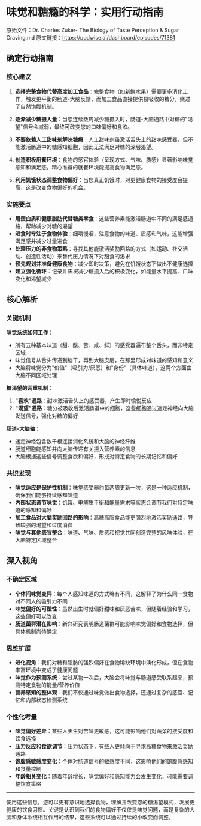 # 味觉和糖瘾的科学：实用行动指南

原始文件：Dr. Charles Zuker- The Biology of Taste Perception & Sugar Craving.md
原文链接：https://podwise.ai/dashboard/episodes/71381

## 确定行动指南

### 核心建议

1. **选择完整食物代替高度加工食品**：完整食物（如新鲜水果）需要更多消化工作，触发更平衡的肠道-大脑反馈，而加工食品直接提供易吸收的糖分，绕过了自然饱腹机制。

2. **逐渐减少糖摄入量**：当您连续数周减少糖摄入时，肠道-大脑通路中对糖的"渴望"信号会减弱，最终可改变您的口味偏好和食欲。

3. **不要依赖人工甜味剂解决糖瘾**：人工甜味剂虽激活舌头上的甜味感受器，但不能激活肠道中的糖感知细胞，因此无法满足对糖的深层渴望。

4. **创造积极用餐环境**：食物的感官体验（呈现方式、气味、质感）显著影响味觉感知和满足感，精心准备的就餐环境能提高食物满足感。

5. **利用饥饿状态调整食物偏好**：当您真正饥饿时，对更健康食物的接受度会提高，这是改变食物偏好的机会。

### 实施要点

- **用蛋白质和健康脂肪代替糖类零食**：这些营养素能激活肠道中不同的满足感通路，帮助减少对糖的渴望
- **进食时专注于食物体验**：细嚼慢咽，注意食物的味道、质感和气味，这能增强满足感并减少过量进食
- **处理压力的非食物策略**：寻找其他能激活奖励回路的方式（如运动、社交活动、创造性活动）来替代压力情况下对甜食的渴求
- **预先规划并准备健康食物**：减少即时决策，避免在饥饿状态下做出不健康选择
- **建立强化循环**：记录并庆祝减少糖摄入后的积极变化，如能量水平提高、口味变化和渴望减少

## 核心解析

### 关键机制

**味觉系统如何工作**：
- 所有五种基本味道（甜、酸、苦、咸、鲜）的感受器遍布整个舌头，而非特定区域
- 味觉信号从舌头传递到脑干，再到大脑皮层，在那里形成对味道的感知和意义
- 大脑将味觉分为"价值"（吸引力/厌恶）和"身份"（具体味道），这两个方面由大脑不同区域处理

**糖渴望的两重机制**：
1. **"喜欢"通路**：甜味激活舌头上的感受器，产生即时愉悦反应
2. **"渴望"通路**：糖分被吸收后激活肠道中的细胞，这些细胞通过迷走神经向大脑发送信号，强化对糖的偏好

**肠道-大脑轴**：
- 迷走神经包含数千根连接消化系统和大脑的神经纤维
- 肠道细胞能感知并向大脑传递有关摄入营养素的信息
- 大脑根据这些信号调整食欲和偏好，形成对特定食物的长期记忆和偏好

### 共识发现

- **味觉适应是保护性机制**：味觉感受器约每两周更新一次，这是一种适应机制，确保我们能够持续感知味道
- **内部状态调节味觉**：饥饿、电解质平衡和能量需求等状态会调节我们对特定味道的感知和偏好
- **加工食品对大脑奖励回路的影响**：高糖高脂食品能更强烈地激活奖励通路，导致较强的渴望和过度消费
- **味觉与其他感官整合**：味道、气味、质感和视觉共同创造完整的风味体验，在大脑特定区域整合

## 深入视角

### 不确定区域

- **个体间味觉变异**：每个人感知味道的方式略有不同，这解释了为什么同一食物对不同人的吸引力不同
- **味觉偏好的可塑性**：虽然出生时就偏好甜味和厌恶苦味，但随着经验和学习，这些偏好可以改变
- **肠道菌群潜在影响**：新兴研究表明肠道菌群可能影响味觉偏好和食物选择，但具体机制尚待确定

### 思维扩展

- **进化视角**：我们对糖和脂肪的强烈偏好在食物稀缺环境中演化形成，但在食物丰富环境中变成了健康问题
- **味觉作为预测系统**：尝过某物一次后，大脑会将味觉与肠道感受联系起来，预测特定食物的能量/营养价值
- **营养感知的整体观**：我们不仅通过味觉做出食物选择，还通过复杂的感官、记忆和内部状态检测系统

### 个性化考量

- **味觉偏好差异**：某些人天生对苦味更敏感，这可能影响他们对蔬菜的接受度和饮食选择
- **压力反应和食欲调节**：压力状态下，有些人更倾向于寻求高糖食物来激活奖励通路
- **饱腹感敏感度变化**：个体对肠道信号的敏感度不同，这影响他们的饱腹感感知和食量控制
- **年龄相关变化**：随着年龄增长，味觉偏好和感知能力会发生变化，可能需要调整饮食策略

---

使用这些信息，您可以更有意识地选择食物，理解并改变您的糖渴望模式，发展更健康的饮食习惯。关键是认识到我们的食物偏好不仅仅是味觉问题，而是复杂的大脑和身体系统相互作用的结果，这些系统可以通过持续的小改变而调整。
